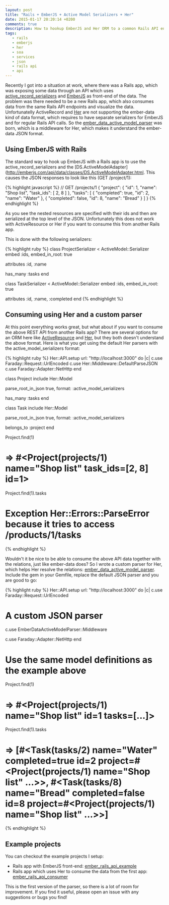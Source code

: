 ```yaml
---
layout: post
title: "Rails + EmberJS + Active Model Serializers + Her"
date: 2015-01-17 20:20:14 +0200
comments: true
description: How to hookup EmberJS and Her ORM to a common Rails API endpoints
tags:
   - rails
   - emberjs
   - her
   - soa
   - services
   - json
   - rails api
   - api
---
```

Recently I got into a situation at work, where there was a Rails app, which was exposing some data through an API which uses [active_record_serializers](https://github.com/rails-api/active_model_serializers) and [EmberJS](http://emberjs.com/) as front-end of the data. The problem was there needed to be a new Rails app, which also consumes data from the same Rails API endpoints and visualize the data. Unfortunatelly ActiveRecord and [Her](https://github.com/remiprev/her) are not supporting the ember-data kind of data format, which requires to have separate serializers for EmberJS and for regular Rails API calls. So the [ember_data_active_model_parser](https://github.com/valo/ember_data_active_model_parser) was born, which is a middleware for Her, which makes it understand the ember-data JSON format.

## Using EmberJS with Rails

The standard way to hook up EmberJS with a Rails app is to use the active_record_serializers and the [DS.ActiveModelAdapter](http://emberjs.com/api/data/classes/DS.ActiveModelAdapter.html. This causes the JSON responses to look like this (GET /project/1):

{% highlight javascript %}
// GET /projects/1
{
    "project": {
        "id": 1,
        "name": "Shop list",
        "task_ids": [
            2,
            8
        ]
    },
    "tasks": [
        {
            "completed": true,
            "id": 2,
            "name": "Water"
        },
        {
            "completed": false,
            "id": 8,
            "name": "Bread"
        }
    ]
}
{% endhighlight %}

As you see the nested resources are specified with their ids and then are serialized at the top level of the JSON. Unfortunately this does not work with ActiveResource or Her if you want to consume this from another Rails app.

This is done with the following serializers:

{% highlight ruby %}
class ProjectSerializer < ActiveModel::Serializer
  embed :ids, embed_in_root: true

  attributes :id, :name

  has_many :tasks
end

class TaskSerializer < ActiveModel::Serializer
  embed :ids, embed_in_root: true

  attributes :id, :name, :completed
end
{% endhighlight %}

## Consuming using Her and a custom parser

At this point everything works great, but what about if you want to consume the above REST API from another Rails app? There are several options for an ORM here like [ActiveResource](https://github.com/rails/activeresource) and [Her](https://github.com/remiprev/her), but they both doesn't understand the above format. Here is what you get using the default Her parsers with the active_model_serializers format:

{% highlight ruby %}
Her::API.setup url: "http://localhost:3000" do |c|
  c.use Faraday::Request::UrlEncoded
  c.use Her::Middleware::DefaultParseJSON
  c.use Faraday::Adapter::NetHttp
end

class Project
  include Her::Model

  parse_root_in_json true, format: :active_model_serializers

  has_many :tasks
end

class Task
  include Her::Model

  parse_root_in_json true, format: :active_model_serializers

  belongs_to :project
end

Project.find(1)
# => #<Project(projects/1) name="Shop list" task_ids=[2, 8] id=1>

Project.find(1).tasks
# Exception Her::Errors::ParseError because it tries to access /products/1/tasks

{% endhighlight %}

Wouldn't it be nice to be able to consume the above API data together with the relations, just like ember-data does? So I wrote a custom parser for Her, which helps Her resolve the relations: [ember_data_active_model_parser](https://github.com/valo/ember_data_active_model_parser). Include the gem in your Gemfile, replace the default JSON parser and you are good to go:

{% highlight ruby %}
Her::API.setup url: "http://localhost:3000" do |c|
  c.use Faraday::Request::UrlEncoded

  # A custom JSON parser
  c.use EmberDataActiveModelParser::Middleware
  
  c.use Faraday::Adapter::NetHttp
end

# Use the same model definitions as the example above

Project.find(1)
# => #<Project(projects/1) name="Shop list" id=1 tasks=[...]>

Project.find(1).tasks
# => [#<Task(tasks/2) name="Water" completed=true id=2 project=#<Project(projects/1) name="Shop list" ...>>, #<Task(tasks/8) name="Bread" completed=false id=8 project=#<Project(projects/1) name="Shop list" ...>>]
{% endhighlight %}

## Example projects

You can checkout the example projects I setup:

* Rails app with EmberJS front-end: [ember_rails_api_example](https://github.com/valo/ember_rails_api_example)
* Rails app which uses Her to consume the data from the first app: [ember_rails_api_consumer](https://github.com/valo/ember_rails_api_consumer)

This is the first version of the parser, so there is a lot of room for improvement. If you find it useful, please open an issue with any suggestions or bugs you find!
